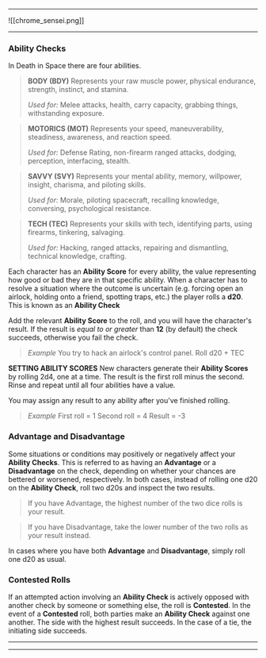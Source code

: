 
---

![[chrome_sensei.png]]

---

### Ability Checks

In Death in Space there are four abilities.


> **BODY (BDY)**
> Represents your raw muscle power, physical endurance, strength, instinct, and stamina.
>
> *Used for:*
> Melee attacks, health, carry capacity, grabbing things, withstanding exposure.
>


> **MOTORICS (MOT)**
> Represents your speed, maneuverability, steadiness, awareness, and reaction speed.
>
> *Used for:*
> Defense Rating, non-firearm ranged attacks, dodging, perception, interfacing, stealth.
>


> **SAVVY (SVY)**
> Represents your mental ability, memory, willpower, insight, charisma, and piloting skills.
>
> *Used for:*
> Morale, piloting spacecraft, recalling knowledge, conversing, psychological resistance.
>


> **TECH (TEC)**
> Represents your skills with tech, identifying parts, using firearms, tinkering, salvaging.
>
> *Used for:*
> Hacking, ranged attacks, repairing and dismantling, technical knowledge, crafting.
>


Each character has an **Ability Score** for every ability, the value representing how good or bad they are in that specific ability. When a character has to resolve a situation where the outcome is uncertain (e.g. forcing open an airlock, holding onto a friend, spotting traps, etc.) the player rolls a **d20**. This is known as an **Ability Check**

Add the relevant **Ability Score** to the roll, and you will have the character's result.
If the result is *equal to or greater* than **12** (by default) the check succeeds, otherwise you fail the check.

> *Example*
> You try to hack an airlock's control panel.
> Roll d20 + TEC
>


**SETTING ABILITY SCORES**
New characters generate their **Ability Scores** by rolling 2d4, one at a time.
The result is the first roll minus the second. Rinse and repeat until all four abilities have a value.

You may assign any result to any ability after you've finished rolling.

> *Example*
> First roll = 1
> Second roll = 4
> Result = -3
>

### Advantage and Disadvantage

Some situations or conditions may positively or negatively affect your **Ability Checks**. This is referred to as having an **Advantage** or a **Disadvantage** on the check, depending on whether your chances are bettered or worsened, respectively. In both cases, instead of rolling one d20 on the **Ability Check**, roll two d20s and inspect the two results.

> If you have Advantage, the highest number of the two dice rolls is your result.

> If you have Disadvantage, take the lower number of the two rolls as your result instead.

In cases where you have both **Advantage** and **Disadvantage**, simply roll one d20 as usual.

### Contested Rolls

If an attempted action involving an **Ability Check** is actively opposed with another check by someone or something else, the roll is **Contested**. In the event of a **Contested** roll, both parties make an **Ability Check** against one another. The side with the highest result succeeds. In the case of a tie, the initiating side succeeds.


---
---






